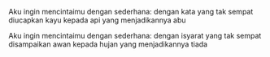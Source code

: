 Aku ingin mencintaimu dengan sederhana:
dengan kata yang tak sempat diucapkan
kayu kepada api yang menjadikannya abu

Aku ingin mencintaimu dengan sederhana:
dengan isyarat yang tak sempat disampaikan
awan kepada hujan yang menjadikannya tiada
